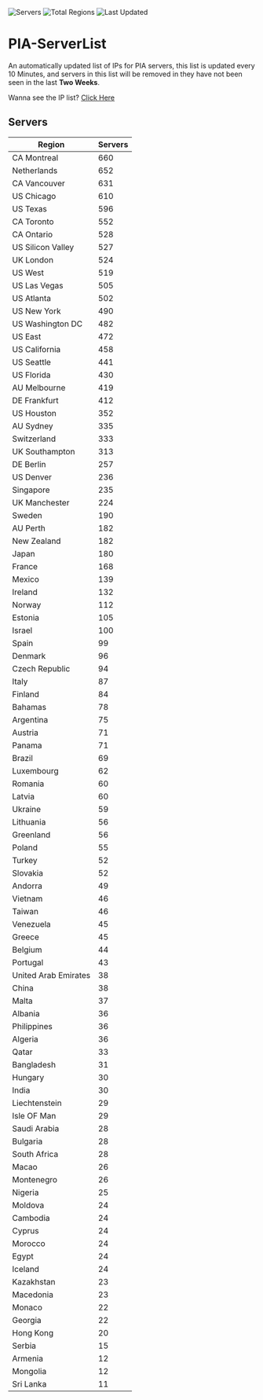 ![Servers](https://img.shields.io/badge/Servers-16,707-darkgreen)
![Total Regions](https://img.shields.io/badge/Total_Regions-97-darkgreen)
![Last Updated](https://img.shields.io/badge/Last_Updated-May_1_2024_05:50_EDT-darkgreen)

# PIA-ServerList
An automatically updated list of IPs for PIA servers, this list is updated every 10 Minutes, and servers in this list will be removed in they have not been seen in the last **Two Weeks**.

Wanna see the IP list? [Click Here](./servers.json)

## Servers
| Region               | Servers |
|----------------------|---------|
| CA Montreal | 660 |
| Netherlands | 652 |
| CA Vancouver | 631 |
| US Chicago | 610 |
| US Texas | 596 |
| CA Toronto | 552 |
| CA Ontario | 528 |
| US Silicon Valley | 527 |
| UK London | 524 |
| US West | 519 |
| US Las Vegas | 505 |
| US Atlanta | 502 |
| US New York | 490 |
| US Washington DC | 482 |
| US East | 472 |
| US California | 458 |
| US Seattle | 441 |
| US Florida | 430 |
| AU Melbourne | 419 |
| DE Frankfurt | 412 |
| US Houston | 352 |
| AU Sydney | 335 |
| Switzerland | 333 |
| UK Southampton | 313 |
| DE Berlin | 257 |
| US Denver | 236 |
| Singapore | 235 |
| UK Manchester | 224 |
| Sweden | 190 |
| AU Perth | 182 |
| New Zealand | 182 |
| Japan | 180 |
| France | 168 |
| Mexico | 139 |
| Ireland | 132 |
| Norway | 112 |
| Estonia | 105 |
| Israel | 100 |
| Spain | 99 |
| Denmark | 96 |
| Czech Republic | 94 |
| Italy | 87 |
| Finland | 84 |
| Bahamas | 78 |
| Argentina | 75 |
| Austria | 71 |
| Panama | 71 |
| Brazil | 69 |
| Luxembourg | 62 |
| Romania | 60 |
| Latvia | 60 |
| Ukraine | 59 |
| Lithuania | 56 |
| Greenland | 56 |
| Poland | 55 |
| Turkey | 52 |
| Slovakia | 52 |
| Andorra | 49 |
| Vietnam | 46 |
| Taiwan | 46 |
| Venezuela | 45 |
| Greece | 45 |
| Belgium | 44 |
| Portugal | 43 |
| United Arab Emirates | 38 |
| China | 38 |
| Malta | 37 |
| Albania | 36 |
| Philippines | 36 |
| Algeria | 36 |
| Qatar | 33 |
| Bangladesh | 31 |
| Hungary | 30 |
| India | 30 |
| Liechtenstein | 29 |
| Isle OF Man | 29 |
| Saudi Arabia | 28 |
| Bulgaria | 28 |
| South Africa | 28 |
| Macao | 26 |
| Montenegro | 26 |
| Nigeria | 25 |
| Moldova | 24 |
| Cambodia | 24 |
| Cyprus | 24 |
| Morocco | 24 |
| Egypt | 24 |
| Iceland | 24 |
| Kazakhstan | 23 |
| Macedonia | 23 |
| Monaco | 22 |
| Georgia | 22 |
| Hong Kong | 20 |
| Serbia | 15 |
| Armenia | 12 |
| Mongolia | 12 |
| Sri Lanka | 11 |
